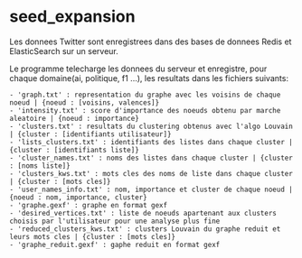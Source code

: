 # seed_expansion

Les donnees Twitter sont enregistrees dans des bases de donnees Redis et ElasticSearch sur un serveur.

Le programme telecharge les donnees du serveur et enregistre, pour chaque domaine(ai, politique, f1 ...), les resultats dans les fichiers suivants:

	- 'graph.txt' : representation du graphe avec les voisins de chaque noeud | {noeud : [voisins, valences]}
	- 'intensity.txt' : score d'importance des noeuds obtenu par marche aleatoire | {noeud : importance}
	- 'clusters.txt' : resultats du clustering obtenus avec l'algo Louvain | {cluster : [identifiants utilisateur]}
	- 'lists_clusters.txt' : identifiants des listes dans chaque cluster | {cluster : [identifiants liste]}
	- 'cluster_names.txt' : noms des listes dans chaque cluster | {cluster : [noms liste]}
	- 'clusters_kws.txt' : mots cles des noms de liste dans chaque cluster | {cluster : [mots cles]}
	- 'user_names_info.txt' : nom, importance et cluster de chaque noeud | {noeud : nom, importance, cluster}
	- 'graphe.gexf' : graphe en format gexf
	- 'desired_vertices.txt' : liste de noeuds apartenant aux clusters choisis par l'utilisateur pour une analyse plus fine
	- 'reduced_clusters_kws.txt' : clusters Louvain du graphe reduit et leurs mots cles | {cluster : [mots cles]}
	- 'graphe_reduit.gexf' : gaphe reduit en format gexf
